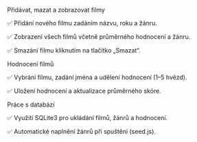 Přidávat, mazat a zobrazovat filmy

✅ Přidání nového filmu zadáním názvu, roku a žánru.

✅ Zobrazení všech filmů včetně průměrného hodnocení a žánru.

✅ Smazání filmu kliknutím na tlačítko „Smazat“.

Hodnocení filmů

✅ Vybrání filmu, zadání jména a udělení hodnocení (1–5 hvězd).

✅ Uložení hodnocení a aktualizace průměrného skóre.

Práce s databází

✅ Využití SQLite3 pro ukládání filmů, žánrů a hodnocení.

✅ Automatické naplnění žánrů při spuštění (seed.js).

